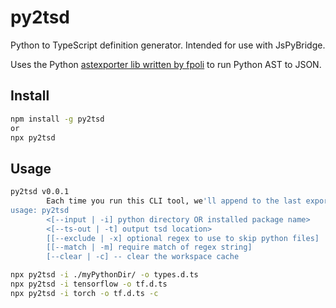 # py2tsd

Python to TypeScript definition generator. Intended for use with JsPyBridge.

Uses the Python [astexporter lib written by fpoli](https://github.com/fpoli/python-astexport) to run Python AST to JSON.

## Install

```sh
npm install -g py2tsd
or
npx py2tsd
```

## Usage

```sh
py2tsd v0.0.1
        Each time you run this CLI tool, we'll append to the last exported TSD. To avoid this, you can use the --clear flag.
usage: py2tsd 
        <[--input | -i] python directory OR installed package name>
        <[--ts-out | -t] output tsd location> 
        [[--exclude | -x] optional regex to use to skip python files]
        [[--match | -m] require match of regex string]
        [--clear | -c] -- clear the workspace cache
```

```sh
npx py2tsd -i ./myPythonDir/ -o types.d.ts
npx py2tsd -i tensorflow -o tf.d.ts
npx py2tsd -i torch -o tf.d.ts -c
```